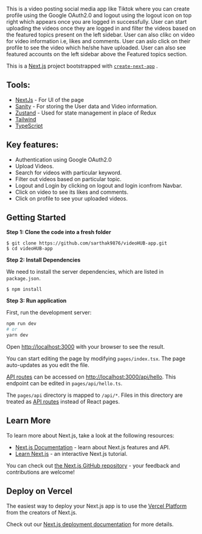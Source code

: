 This is a video posting social media app like Tiktok where you can create profile using the Google OAuth2.0 and logout using the logout icon on top right which appears once you are logged in successfully. User can start uploading the videos once they are logged in and filter the videos based on the featured topics present on the left sidebar. User can also clikc on video for video information i.e, likes and comments. User can aslo click on their profile to see the video which he/she have uploaded. User can also see featured accounts on the left sidebar above the Featured topics section.

This is a [Next.js](https://nextjs.org/) project bootstrapped with [`create-next-app`](https://github.com/vercel/next.js/tree/canary/packages/create-next-app) .


## Tools:
- [NextJs](https://nextjs.org) - For UI of the page
- [Sanity](https://sanity.io) - For storing the User data and Video information.
- [Zustand](https://github.com/pmndrs/zustand) - Used for state management in place of Redux
- [Tailwind](https://tailwindcss.com/) 
- [TypeScript](https://www.typescriptlang.org/)

## Key features:
- Authentication using Google OAuth2.0
- Upload Videos.
- Search for videos with particular keyword.
- Filter out videos based on particular topic.
- Logout and Login by clicking on logout and login iconfrom Navbar.
- Click on video to see its likes and comments.
- Click on profile to see your uploaded videos.



## Getting Started

**Step 1: Clone the code into a fresh folder**

```
$ git clone https://github.com/sarthak9876/videoHUB-app.git
$ cd videoHUB-app
```

**Step 2: Install Dependencies**

We need to install the server dependencies, which are listed in `package.json`.

```
$ npm install
```

**Step 3: Run application**

First, run the development server:

```bash
npm run dev
# or
yarn dev
```

Open [http://localhost:3000](http://localhost:3000) with your browser to see the result.

You can start editing the page by modifying `pages/index.tsx`. The page auto-updates as you edit the file.

[API routes](https://nextjs.org/docs/api-routes/introduction) can be accessed on [http://localhost:3000/api/hello](http://localhost:3000/api/hello). This endpoint can be edited in `pages/api/hello.ts`.

The `pages/api` directory is mapped to `/api/*`. Files in this directory are treated as [API routes](https://nextjs.org/docs/api-routes/introduction) instead of React pages.

## Learn More

To learn more about Next.js, take a look at the following resources:

- [Next.js Documentation](https://nextjs.org/docs) - learn about Next.js features and API.
- [Learn Next.js](https://nextjs.org/learn) - an interactive Next.js tutorial.

You can check out [the Next.js GitHub repository](https://github.com/vercel/next.js/) - your feedback and contributions are welcome!

## Deploy on Vercel

The easiest way to deploy your Next.js app is to use the [Vercel Platform](https://vercel.com/new?utm_medium=default-template&filter=next.js&utm_source=create-next-app&utm_campaign=create-next-app-readme) from the creators of Next.js.

Check out our [Next.js deployment documentation](https://nextjs.org/docs/deployment) for more details.
